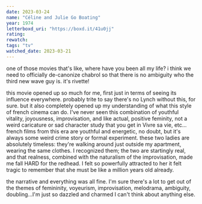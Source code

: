```yaml
---
date: 2023-03-24
name: "Céline and Julie Go Boating"
year: 1974
letterboxd_uri: "https://boxd.it/41u0jj"
rating: 
rewatch: 
tags: "tv"
watched_date: 2023-03-21
---
```


one of those movies that's like, where have you been all my life? i think we need to officially de-canonize chabrol so that there is no ambiguity who the third new wave guy is. it's rivette!

this movie opened up so much for me, first just in terms of seeing its influence everywhere. probably trite to say there's no Lynch without this, for sure. but it also completely opened up my understanding of what this style of french cinema can do. I've never seen this combination of youthful vitality, joyousness, improvisation, and like actual, positive feminity, not a weird caricature or sad character study that you get in Vivre sa vie, etc... french films from this era are youthful and energetic, no doubt, but it's always some weird crime story or formal experiment. these two ladies are absolutely timeless: they're walking around just outside my apartment, wearing the same clothes. I recognized them; the two are startingly real, and that realness, combined with the naturalism of the improvisation, made me fall HARD for the redhead. I felt so powerfully attracted to her it felt tragic to remember that she must be like a million years old already. 

the narrative and everything was all fine. I'm sure there's a lot to get out of the themes of femininity, voyeurism, improvisation, melodrama, ambiguity, doubling...I'm just so dazzled and charmed I can't think about anything else.
